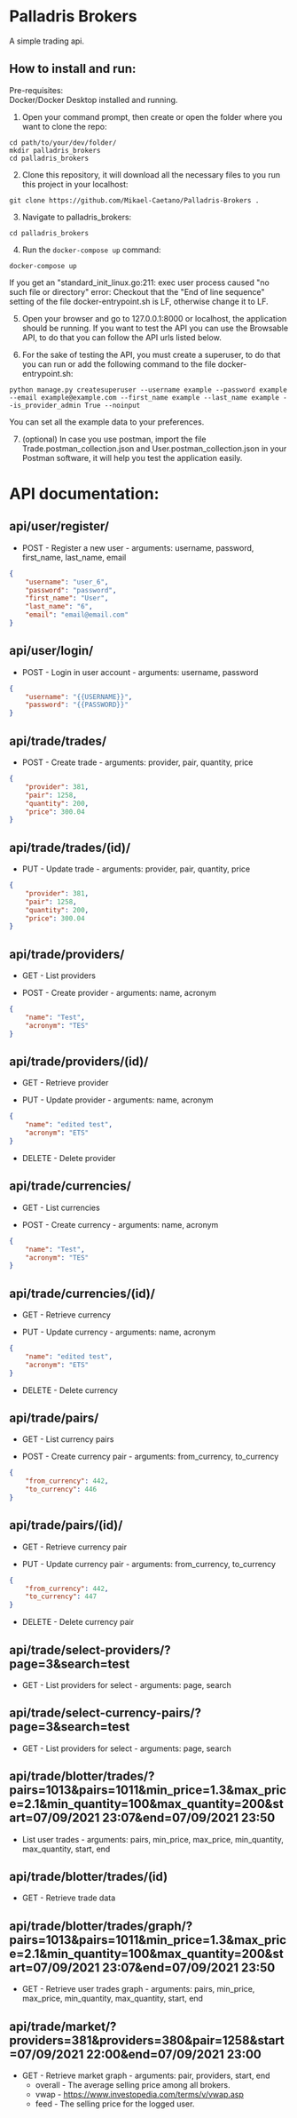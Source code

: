 # Palladris Brokers
A simple trading api.

## How to install and run:  
Pre-requisites:  
  Docker/Docker Desktop installed and running.  
  
1. Open your command prompt, then create or open the folder where you want to clone the repo:
```
cd path/to/your/dev/folder/
mkdir palladris_brokers
cd palladris_brokers
```
2. Clone this repository, it will download all the necessary files to you run this project in your localhost:
```
git clone https://github.com/Mikael-Caetano/Palladris-Brokers .
```

3. Navigate to palladris_brokers:
```
cd palladris_brokers
```

4. Run the `docker-compose up` command:
```
docker-compose up
```
If you get an "standard_init_linux.go:211: exec user process caused "no such file or directory" error:
Checkout that the "End of line sequence" setting of the file docker-entrypoint.sh is LF, otherwise change it to LF.

5. Open your browser and go to 127.0.0.1:8000 or localhost, the application should be running. If you want to test the API you can use the Browsable API, to do that you can follow the API urls listed below.

6. For the sake of testing the API, you must create a superuser, to do that you can run or add the following command to the file docker-entrypoint.sh:
```
python manage.py createsuperuser --username example --password example --email example@example.com --first_name example --last_name example --is_provider_admin True --noinput
```
You can set all the example data to your preferences.

7. (optional) In case you use postman, import the file Trade.postman_collection.json and User.postman_collection.json in your Postman software, it will help you test the application easily.


# API documentation:
## api/user/register/
* POST - Register a new user - arguments: username, password, first_name, last_name, email
```json
{
    "username": "user_6",
    "password": "password",
    "first_name": "User",
    "last_name": "6",
    "email": "email@email.com"
}
```

## api/user/login/
* POST - Login in user account - arguments: username, password
```json
{
    "username": "{{USERNAME}}",
    "password": "{{PASSWORD}}"
}
```

## api/trade/trades/
* POST - Create trade - arguments: provider, pair, quantity, price
```json
{
    "provider": 381,
    "pair": 1258,
    "quantity": 200,
    "price": 300.04
}
```

## api/trade/trades/(id)/
* PUT - Update trade - arguments: provider, pair, quantity, price
```json
{
    "provider": 381,
    "pair": 1258,
    "quantity": 200,
    "price": 300.04
}
```

## api/trade/providers/
* GET - List providers

* POST - Create provider - arguments: name, acronym
```json
{
    "name": "Test",
    "acronym": "TES"
}
```

## api/trade/providers/(id)/
* GET - Retrieve provider

* PUT - Update provider - arguments: name, acronym
```json
{
    "name": "edited test",
    "acronym": "ETS"
}
```

* DELETE - Delete provider

## api/trade/currencies/
* GET - List currencies

* POST - Create currency - arguments: name, acronym
```json
{
    "name": "Test",
    "acronym": "TES"
}
```

## api/trade/currencies/(id)/
* GET - Retrieve currency

* PUT - Update currency - arguments: name, acronym
```json
{
    "name": "edited test",
    "acronym": "ETS"
}
```

* DELETE - Delete currency

## api/trade/pairs/
* GET - List currency pairs

* POST - Create currency pair - arguments: from_currency, to_currency
```json
{
    "from_currency": 442,
    "to_currency": 446
}
```

## api/trade/pairs/(id)/
* GET - Retrieve currency pair

* PUT - Update currency pair - arguments: from_currency, to_currency
```json
{
    "from_currency": 442,
    "to_currency": 447
}
```

* DELETE - Delete currency pair

## api/trade/select-providers/?page=3&search=test
* GET - List providers for select - arguments: page, search

## api/trade/select-currency-pairs/?page=3&search=test
* GET - List providers for select - arguments: page, search

## api/trade/blotter/trades/?pairs=1013&pairs=1011&min_price=1.3&max_price=2.1&min_quantity=100&max_quantity=200&start=07/09/2021 23:07&end=07/09/2021 23:50
* List user trades - arguments: pairs, min_price, max_price, min_quantity, max_quantity, start, end

## api/trade/blotter/trades/(id)
* GET - Retrieve trade data

## api/trade/blotter/trades/graph/?pairs=1013&pairs=1011&min_price=1.3&max_price=2.1&min_quantity=100&max_quantity=200&start=07/09/2021 23:07&end=07/09/2021 23:50
* GET - Retrieve user trades graph - arguments: pairs, min_price, max_price, min_quantity, max_quantity, start, end

## api/trade/market/?providers=381&providers=380&pair=1258&start=07/09/2021 22:00&end=07/09/2021 23:00
* GET - Retrieve market graph - arguments: pair, providers, start, end
  * overall - The average selling price among all brokers.
  * vwap - https://www.investopedia.com/terms/v/vwap.asp
  * feed - The selling price for the logged user.